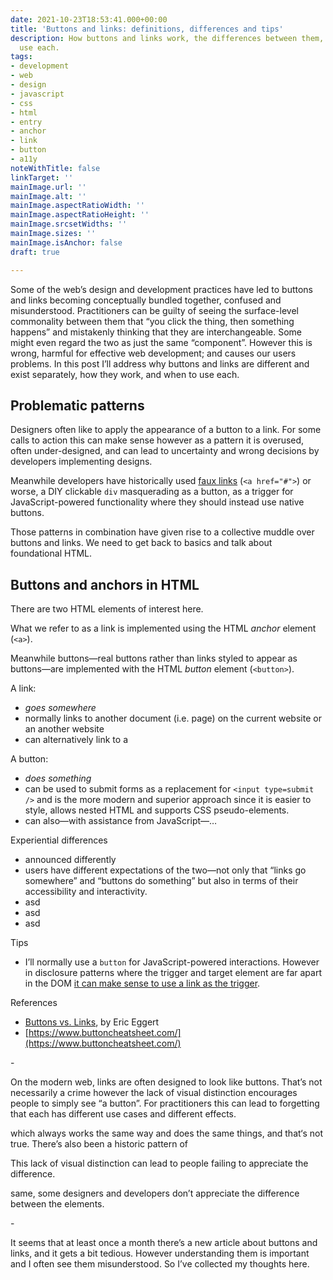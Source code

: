 ```yaml
---
date: 2021-10-23T18:53:41.000+00:00
title: 'Buttons and links: definitions, differences and tips'
description: How buttons and links work, the differences between them, and when to
  use each.
tags:
- development
- web
- design
- javascript
- css
- html
- entry
- anchor
- link
- button
- a11y
noteWithTitle: false
linkTarget: ''
mainImage.url: ''
mainImage.alt: ''
mainImage.aspectRatioWidth: ''
mainImage.aspectRatioHeight: ''
mainImage.srcsetWidths: ''
mainImage.sizes: ''
mainImage.isAnchor: false
draft: true

---
```

Some of the web’s design and development practices have led to buttons and links becoming conceptually bundled together, confused and misunderstood. Practitioners can be guilty of seeing the surface-level commonality between them that “you click the thing, then something happens” and mistakenly thinking that they are interchangeable. Some might even regard the two as just the same “component”. However this is wrong, harmful for effective web development; and causes our users problems. In this post I’ll address why buttons and links are different and exist separately, how they work, and when to use each.

## Problematic patterns

Designers often like to apply the appearance of a button to a link. For some calls to action this can make sense however as a pattern it is overused, often under-designed, and can lead to uncertainty and wrong decisions by developers implementing designs.

Meanwhile developers have historically used [faux links](https://www.htmhell.dev/8-anchor-tag-used-as-button/) (`<a href="#">`) or worse, a DIY clickable `div` masquerading as a button, as a trigger for JavaScript-powered functionality where they should instead use native buttons.

Those patterns in combination have given rise to a collective muddle over buttons and links. We need to get back to basics and talk about foundational HTML.

## Buttons and anchors in HTML

There are two HTML elements of interest here.

What we refer to as a link is implemented using the HTML _anchor_ element (`<a>`).

Meanwhile buttons—real buttons rather than links styled to appear as buttons—are implemented with the HTML _button_ element (`<button>`).

A link:

* _goes somewhere_
* normally links to another document (i.e. page) on the current website or an another website
* can alternatively link to a

A button:

* _does something_
* can be used to submit forms as a replacement for `<input type=submit />` and is the more modern and superior approach since it is easier to style, allows nested HTML and supports CSS pseudo-elements. 
* can also—with assistance from JavaScript—…

Experiential differences

* announced differently
* users have different expectations of the two—not only that “links go somewhere” and “buttons do something” but also in terms of their accessibility and interactivity.
* asd
* asd
* asd

Tips

* I’ll normally use a `button` for JavaScript-powered interactions. However in disclosure patterns where the trigger and target element are far apart in the DOM [it can make sense to use a link as the trigger](https://fuzzylogic.me/posts/2021-01-24-adactio-journalaccessible-interactions/).

References

* [Buttons vs. Links](https://yatil.net/blog/buttons-vs-links), by Eric Eggert
* [https://www.buttoncheatsheet.com/](https://www.buttoncheatsheet.com/)

\-

On the modern web, links are often designed to look like buttons. That’s not necessarily a crime however the lack of visual distinction encourages people to simply see “a button”. For practitioners this can lead to forgetting that each has different use cases and different effects. 

which always works the same way and does the same things, and that‘s not true. There’s also been a historic pattern of 

This lack of visual distinction can lead to people failing to appreciate the difference.

 same, some designers and developers don’t appreciate the difference between the elements.

\-

It seems that at least once a month there’s a new article about buttons and links, and it gets a bit tedious. However understanding them is important and I often see them misunderstood. So I’ve collected my thoughts here.